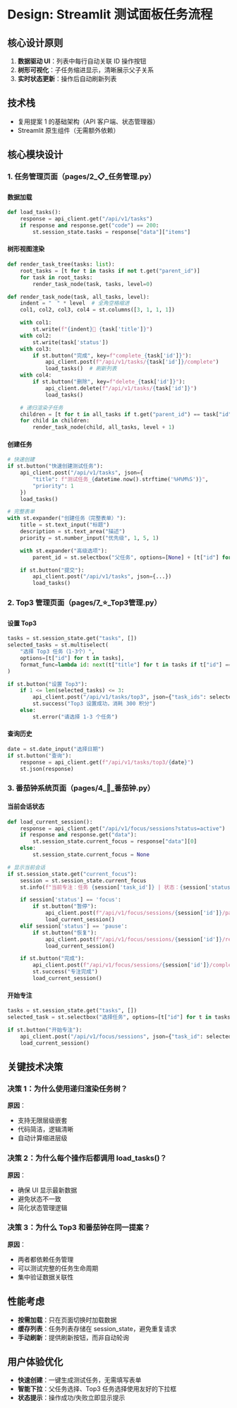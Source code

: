 # Design: Streamlit 测试面板任务流程

## 核心设计原则
1. **数据驱动 UI**：列表中每行自动关联 ID 操作按钮
2. **树形可视化**：子任务缩进显示，清晰展示父子关系
3. **实时状态更新**：操作后自动刷新列表

## 技术栈
- 复用提案 1 的基础架构（API 客户端、状态管理器）
- Streamlit 原生组件（无需额外依赖）

## 核心模块设计

### 1. 任务管理页面（pages/2_📋_任务管理.py）

#### 数据加载
```python
def load_tasks():
    response = api_client.get("/api/v1/tasks")
    if response and response.get("code") == 200:
        st.session_state.tasks = response["data"]["items"]
```

#### 树形视图渲染
```python
def render_task_tree(tasks: list):
    root_tasks = [t for t in tasks if not t.get("parent_id")]
    for task in root_tasks:
        render_task_node(task, tasks, level=0)

def render_task_node(task, all_tasks, level):
    indent = "　" * level  # 全角空格缩进
    col1, col2, col3, col4 = st.columns([3, 1, 1, 1])

    with col1:
        st.write(f"{indent}📌 {task['title']}")
    with col2:
        st.write(task['status'])
    with col3:
        if st.button("完成", key=f"complete_{task['id']}"):
            api_client.post(f"/api/v1/tasks/{task['id']}/complete")
            load_tasks()  # 刷新列表
    with col4:
        if st.button("删除", key=f"delete_{task['id']}"):
            api_client.delete(f"/api/v1/tasks/{task['id']}")
            load_tasks()

    # 递归渲染子任务
    children = [t for t in all_tasks if t.get("parent_id") == task["id"]]
    for child in children:
        render_task_node(child, all_tasks, level + 1)
```

#### 创建任务
```python
# 快速创建
if st.button("快速创建测试任务"):
    api_client.post("/api/v1/tasks", json={
        "title": f"测试任务_{datetime.now().strftime('%H%M%S')}",
        "priority": 1
    })
    load_tasks()

# 完整表单
with st.expander("创建任务（完整表单）"):
    title = st.text_input("标题")
    description = st.text_area("描述")
    priority = st.number_input("优先级", 1, 5, 1)

    with st.expander("高级选项"):
        parent_id = st.selectbox("父任务", options=[None] + [t["id"] for t in tasks])

    if st.button("提交"):
        api_client.post("/api/v1/tasks", json={...})
        load_tasks()
```

### 2. Top3 管理页面（pages/7_⭐_Top3管理.py）

#### 设置 Top3
```python
tasks = st.session_state.get("tasks", [])
selected_tasks = st.multiselect(
    "选择 Top3 任务（1-3个）",
    options=[t["id"] for t in tasks],
    format_func=lambda id: next(t["title"] for t in tasks if t["id"] == id)
)

if st.button("设置 Top3"):
    if 1 <= len(selected_tasks) <= 3:
        api_client.post("/api/v1/tasks/top3", json={"task_ids": selected_tasks})
        st.success("Top3 设置成功，消耗 300 积分")
    else:
        st.error("请选择 1-3 个任务")
```

#### 查询历史
```python
date = st.date_input("选择日期")
if st.button("查询"):
    response = api_client.get(f"/api/v1/tasks/top3/{date}")
    st.json(response)
```

### 3. 番茄钟系统页面（pages/4_🍅_番茄钟.py）

#### 当前会话状态
```python
def load_current_session():
    response = api_client.get("/api/v1/focus/sessions?status=active")
    if response and response.get("data"):
        st.session_state.current_focus = response["data"][0]
    else:
        st.session_state.current_focus = None

# 显示当前会话
if st.session_state.get("current_focus"):
    session = st.session_state.current_focus
    st.info(f"当前专注：任务 {session['task_id']} | 状态：{session['status']}")

    if session['status'] == 'focus':
        if st.button("暂停"):
            api_client.post(f"/api/v1/focus/sessions/{session['id']}/pause")
            load_current_session()
    elif session['status'] == 'pause':
        if st.button("恢复"):
            api_client.post(f"/api/v1/focus/sessions/{session['id']}/resume")
            load_current_session()

    if st.button("完成"):
        api_client.post(f"/api/v1/focus/sessions/{session['id']}/complete")
        st.success("专注完成")
        load_current_session()
```

#### 开始专注
```python
tasks = st.session_state.get("tasks", [])
selected_task = st.selectbox("选择任务", options=[t["id"] for t in tasks])

if st.button("开始专注"):
    api_client.post("/api/v1/focus/sessions", json={"task_id": selected_task})
    load_current_session()
```

## 关键技术决策

### 决策 1：为什么使用递归渲染任务树？
**原因**：
- 支持无限层级嵌套
- 代码简洁，逻辑清晰
- 自动计算缩进层级

### 决策 2：为什么每个操作后都调用 load_tasks()？
**原因**：
- 确保 UI 显示最新数据
- 避免状态不一致
- 简化状态管理逻辑

### 决策 3：为什么 Top3 和番茄钟在同一提案？
**原因**：
- 两者都依赖任务管理
- 可以测试完整的任务生命周期
- 集中验证数据关联性

## 性能考虑
- **按需加载**：只在页面切换时加载数据
- **缓存列表**：任务列表存储在 session_state，避免重复请求
- **手动刷新**：提供刷新按钮，而非自动轮询

## 用户体验优化
- **快速创建**：一键生成测试任务，无需填写表单
- **智能下拉**：父任务选择、Top3 任务选择使用友好的下拉框
- **状态提示**：操作成功/失败立即显示提示
